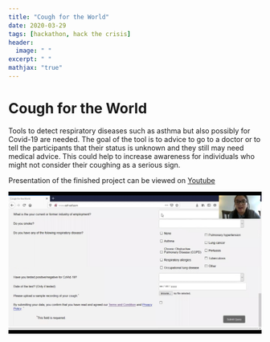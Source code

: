 ```yaml
---
title: "Cough for the World"
date: 2020-03-29
tags: [hackathon, hack the crisis]
header:
  image: " "
excerpt: " "
mathjax: "true"
---
```

# Cough for the World

Tools to detect respiratory diseases such as asthma but also possibly for Covid-19 are needed. The goal of the tool is to advice to go to a doctor or to tell the participants that their status is unknown and they still may need medical advice. This could help to increase awareness for individuals who might not consider their coughing as a serious sign. 

Presentation of the finished project can be viewed on [Youtube](https://youtu.be/n_ywYdjZJLI)

![Screenshot](../vienna_files/coughfortheworld.jpg)
